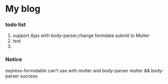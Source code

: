 # My blog

### todo list
1. support Ajax with body-parser,change formdata submit to Multer
2. test
3.

### Notice
express-formidable can't use with multer and body-parser
multer && body-parser success
